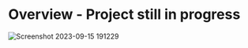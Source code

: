 # Overview - Project still in progress


![Screenshot 2023-09-15 191229](https://github.com/Pradhyumna789/Ecommerce_Site_Styling_Flexbox/assets/45138354/46be59b0-095e-47c2-9c31-5e014e15a1e3)
